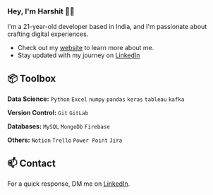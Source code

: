 ### Hey, I'm Harshit 👋🏽 

I'm a 21-year-old developer based in India, and I'm passionate about crafting digital experiences. 

- Check out my [website](https://www.harshitmahajan.tech) to learn more about me.
- Stay updated with my journey on [LinkedIn](https://www.linkedin.com/in/hm1104)


## 📦 Toolbox

**Data Science:** `Python` `Excel` `numpy` `pandas` `keras` `tableau` `kafka`
 
**Version Control:** `Git` `GitLab` 

**Databases:** `MySQL` `MongoDb` `Firebase` 

**Others:** `Notion` `Trello` `Power Point` `Jira`
 
## 📫 Contact

For a quick response, DM me on [LinkedIn](https://www.linkedin.com/in/hm1104/). 
